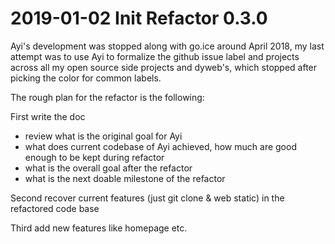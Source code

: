 # 2019-01-02 Init Refactor 0.3.0

Ayi's development was stopped along with go.ice around April 2018, 
my last attempt was to use Ayi to formalize the github issue label and projects across all my open source side projects and dyweb's,
which stopped after picking the color for common labels.

The rough plan for the refactor is the following:

First write the doc

- review what is the original goal for Ayi
- what does current codebase of Ayi achieved, how much are good enough to be kept during refactor
- what is the overall goal after the refactor
- what is the next doable milestone of the refactor

Second recover current features (just git clone & web static) in the refactored code base

Third add new features like homepage etc.